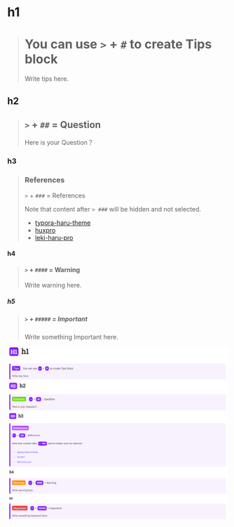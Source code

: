 # h1

> # You can use `>` + `#` to create Tips block
>
> Write tips here.

## h2

> ## `>` + `##` = Question
>
> Here is your Question？

### h3

> ### References
>
> `>` + `###` = References
>
> Note that content after `> ###` will be hidden and not selected.
>
> - [typora-haru-theme](https://github.com/LSTM-Kirigaya/typora-haru-theme)
> - [huxpro](https://github.com/Huxpro/huxpro.github.io)
> - [leki-haru-pro](https://github.com/HappyTsing/HappyTsing.github.io)

#### h4

> #### `>` + `####` = Warning
>
> Write warning here.

##### h5

> ##### `>` + `#####` = Important
>
> Write something Important here.

![show](./design/Leki_Readme.png)

